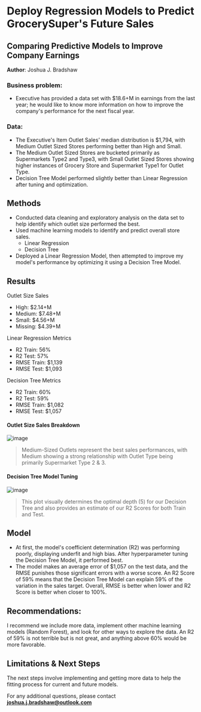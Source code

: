# Deploy Regression Models to Predict GrocerySuper's Future Sales
## Comparing Predictive Models to Improve Company Earnings

**Author**: Joshua J. Bradshaw 

### Business problem:

* Executive has provided a data set with $18.6+M in earnings from the last year; he would like to know more information on how to improve the company's performance for the next fiscal year.


### Data:
* The Executive's Item Outlet Sales’ median distribution is $1,794, with Medium Outlet Sized Stores performing better than High and Small.
* The Medium Outlet Sized Stores are bucketed primarily as Supermarkets Type2 and Type3, with Small Outlet Sized Stores showing higher instances of Grocery Store and Supermarket Type1 for Outlet Type.
* Decision Tree Model performed slightly better than Linear Regression after tuning and optimization.

## Methods
* Conducted data cleaning and exploratory analysis on the data set to help identify which outlet size performed the best.
* Used machine learning models to identify and predict overall store sales.
  * Linear Regression
  * Decision Tree
* Deployed a Linear Regression Model, then attempted to improve my model's performance by optimizing it using a Decision Tree Model.


## Results
Outlet Size Sales
* High: $2.14+M
* Medium: $7.48+M
* Small: $4.56+M
* Missing: $4.39+M

Linear Regression Metrics
  * R2 Train: 56%
  * R2 Test: 57%
  * RMSE Train: $1,139
  * RMSE Test: $1,093

Decision Tree Metrics
  * R2 Train: 60%
  * R2 Test: 59%
  * RMSE Train: $1,082
  * RMSE Test: $1,057

#### Outlet Size Sales Breakdown
![image](https://user-images.githubusercontent.com/83310016/176863869-1b48ed04-eaf0-426b-9a1a-2c31a6637f32.png)
> Medium-Sized Outlets represent the best sales performances, with Medium showing a strong relationship with Outlet Type being primarily Supermarket Type 2 & 3.

#### Decision Tree Model Tuning
![image](https://user-images.githubusercontent.com/83310016/176868700-f73bea4f-f970-43c1-b0e8-1e5b6f13b8b3.png)
>This plot visually determines the optimal depth (5) for our Decision Tree and also provides an estimate of our R2 Scores for both Train and Test.

## Model
* At first, the model's coefficient determination (R2) was performing poorly, displaying underfit and high bias. After hyperparameter tuning the Decision Tree Model, it performed best.
* The model makes an average error of $1,057 on the test data, and the RMSE punishes those significant errors with a worse score. An R2 Score of 59% means that the Decision Tree Model can explain 59% of the variation in the sales target. Overall, RMSE is better when lower and R2 Score is better when closer to 100%.

## Recommendations:
I recommend we include more data, implement other machine learning models (Random Forest), and look for other ways to explore the data. An R2 of 59% is not terrible but is not great, and anything above 60% would be more favorable. 


## Limitations & Next Steps
The next steps involve implementing and getting more data to help the fitting process for current and future models.

For any additional questions, please contact **joshua.j.bradshaw@outlook.com**
